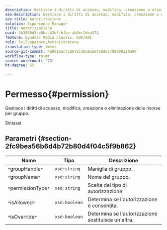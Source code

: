 ```yaml
---
description: Gestisce i diritti di accesso, modifica, creazione o eliminazione delle risorse per gruppo.
seo-description: Gestisce i diritti di accesso, modifica, creazione o eliminazione delle risorse per gruppo.
seo-title: Autorizzazione
solution: Experience Manager
title: Autorizzazione
uuid: 3b3580d3-e5bc-42bf-bfbe-ab0ec2dea574
feature: Dynamic Media Classic, SDK/API
role: Sviluppatore,Amministratore
translation-type: tm+mt
source-git-commit: 469d1a5c43a972116a8a2efb0de5708800130a99
workflow-type: tm+mt
source-wordcount: '73'
ht-degree: 5%

---
```



# Permesso{#permission}

Gestisce i diritti di accesso, modifica, creazione o eliminazione delle risorse per gruppo.

Sintassi

## Parametri {#section-2fc9bea56b6d4b72b80d4f04c5f9b862}

| Nome | Tipo | Descrizione |
|---|---|---|
| `*`groupHandle`*` | `xsd:string` | Maniglia di gruppo. |
| `*`groupName`*` | `xsd:string` | Nome del gruppo. |
| `*`permissionType`*` | `xsd:string` | Scelta del tipo di autorizzazione. |
| `*`isAllowed`*` | `xsd:boolean` | Determina se l&#39;autorizzazione è consentita. |
| `*`isOverride`*` | `xsd:boolean` | Determina se l&#39;autorizzazione sostituisce un&#39;altra. |

